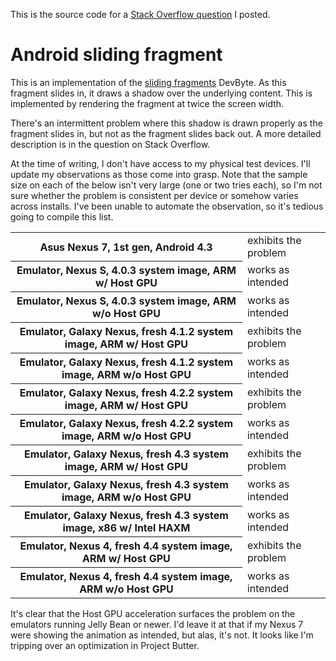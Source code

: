 This is the source code for a [Stack Overflow question][q] I posted.

# Android sliding fragment

This is an implementation of the [sliding fragments][ytsf] DevByte. As this
fragment slides in, it draws a shadow over the underlying content. This is
implemented by rendering the fragment at twice the screen width.

There's an intermittent problem where this shadow is drawn properly as the
fragment slides in, but not as the fragment slides back out. A more detailed
description is in the question on Stack Overflow.

At the time of writing, I don't have access to my physical test devices. I'll
update my observations as those come into grasp. Note that the sample size on
each of the below isn't very large (one or two tries each), so I'm not sure
whether the problem is consistent per device or somehow varies across installs.
I've been unable to automate the observation, so it's tedious going to compile
this list.

<table>
<tr><th>Asus Nexus 7, 1st gen, Android 4.3</th>
<td>exhibits the problem</td></tr>
<tr><th>Emulator, Nexus S, 4.0.3 system image, ARM w/ Host GPU</th>
<td>works as intended</td></tr>
<tr><th>Emulator, Nexus S, 4.0.3 system image, ARM w/o Host GPU</th>
<td>works as intended</td></tr>
<tr><th>Emulator, Galaxy Nexus, fresh 4.1.2 system image, ARM w/ Host GPU</th>
<td>exhibits the problem</td></tr>
<tr><th>Emulator, Galaxy Nexus, fresh 4.1.2 system image, ARM w/o Host GPU</th>
<td>works as intended</td></tr>
<tr><th>Emulator, Galaxy Nexus, fresh 4.2.2 system image, ARM w/ Host GPU</th>
<td>exhibits the problem</td></tr>
<tr><th>Emulator, Galaxy Nexus, fresh 4.2.2 system image, ARM w/o Host GPU</th>
<td>works as intended</td></tr>
<tr><th>Emulator, Galaxy Nexus, fresh 4.3 system image, ARM w/ Host GPU</th>
<td>exhibits the problem</td></tr>
<tr><th>Emulator, Galaxy Nexus, fresh 4.3 system image, ARM w/o Host GPU</th>
<td>works as intended</td></tr>
<tr><th>Emulator, Galaxy Nexus, fresh 4.3 system image, x86 w/ Intel HAXM</th>
<td>works as intended</td></tr>
<tr><th>Emulator, Nexus 4, fresh 4.4 system image, ARM w/ Host GPU</th>
<td>exhibits the problem</td></tr>
<tr><th>Emulator, Nexus 4, fresh 4.4 system image, ARM w/o Host GPU</th>
<td>works as intended</td></tr>
</table>

It's clear that the Host GPU acceleration surfaces the problem on the emulators
running Jelly Bean or newer. I'd leave it at that if my Nexus 7 were showing
the animation as intended, but alas, it's not. It looks like I'm tripping over
an optimization in Project Butter.


[ytsf]: http://www.youtube.com/watch?v=xbl5cxfA1n4
[q]: http://stackoverflow.com/q/19742350/49489
